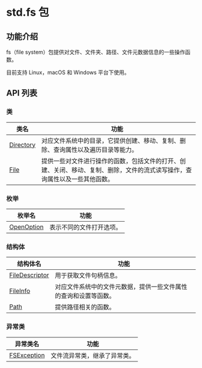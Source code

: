 # std.fs 包

## 功能介绍

fs（file system）包提供对文件、文件夹、路径、文件元数据信息的一些操作函数。

目前支持 Linux，macOS 和 Windows 平台下使用。

## API 列表

### 类

|                 类名              |                功能                 |
| --------------------------------- | ---------------------------------- |
| [Directory](./fs_package_api/fs_package_classes.md#class-directory) | 对应文件系统中的目录，它提供创建、移动、复制、删除、查询属性以及遍历目录等能力。  |
| [File](./fs_package_api/fs_package_classes.md#class-file) | 提供一些对文件进行操作的函数，包括文件的打开、创建、关闭、移动、复制、删除，文件的流式读写操作，查询属性以及一些其他函数。   |

### 枚举

|              枚举名          |           功能           |
| --------------------------- | ------------------------ |
| [OpenOption](./fs_package_api/fs_package_enums.md#enum-openoption) | 表示不同的文件打开选项。 |

### 结构体

|              结构体名          |           功能           |
| --------------------------- | ------------------------ |
| [FileDescriptor](./fs_package_api/fs_package_structs.md#struct-filedescriptor) | 用于获取文件句柄信息。 |
| [FileInfo](./fs_package_api/fs_package_structs.md#struct-fileinfo) | 对应文件系统中的文件元数据，提供一些文件属性的查询和设置等函数。 |
| [Path](./fs_package_api/fs_package_structs.md#struct-path) | 提供路径相关的函数。 |

### 异常类

|              异常类名          |           功能           |
| --------------------------- | ------------------------ |
| [FSException](./fs_package_api/fs_package_exceptions.md#class-fsexception) | 文件流异常类，继承了异常类。 |
